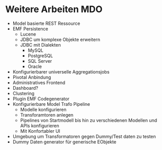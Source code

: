 # Weitere Arbeiten MDO

* Model basierte REST Ressource
* EMF Persistence
  * Lucene
  * JDBC um komplexe Objekte erweitern
  * JDBC mit Dialekten
    * MySQL
    * PostgreSQL
    * SQL Server
    * Oracle
* Konfigurierbarer universelle Aggregationsjobs
* Pivotal Anbindung
* Administratives Frontend
* Dashboard?
* Clustering
* Plugin EMF Codegenerator
* Konfigurierbare Model Trafo Pipeline
	* Modelle konfigurieren
	* Transforamtoren anlegen
	* Pipelines von Startmodell bis hin zu verschiedenen Modellen und APIs konfigurieren
	* Mit Konfortabler UI
* Umgebung um Transformatoren gegen Dummy/Test daten zu testen
* Dummy Daten generator für generische EObjekte
